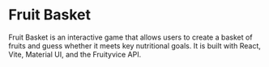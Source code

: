 # Fruit Basket
Fruit Basket is an interactive game that allows users to create a basket of fruits and guess whether it meets key nutritional goals. It is built with React, Vite, Material UI, and the Fruityvice API.